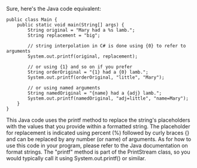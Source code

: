 Sure, here's the Java code equivalent:
```
public class Main {
    public static void main(String[] args) {
        String original = "Mary had a %s lamb.";
        String replacement = "big";

        // string interpolation in C# is done using {0} to refer to arguments
        System.out.printf(original, replacement);

        // or using {1} and so on if you prefer
        String orderOriginal = "{1} had a {0} lamb.";
        System.out.printf(orderOriginal, "little", "Mary");

        // or using named arguments
        String namedOriginal = "{name} had a {adj} lamb.";
        System.out.printf(namedOriginal, "adj=little", "name=Mary");
    }
}
```
This Java code uses the printf method to replace the string's placeholders with the values that you provide within a formatted string. The placeholder for replacement is indicated using percent (%) followed by curly braces {} and can be replaced by any number (or name) of arguments.
As for how to use this code in your program, please refer to the Java documentation on format strings. The "printf" method is part of the PrintStream class, so you would typically call it using System.out.printf() or similar.
